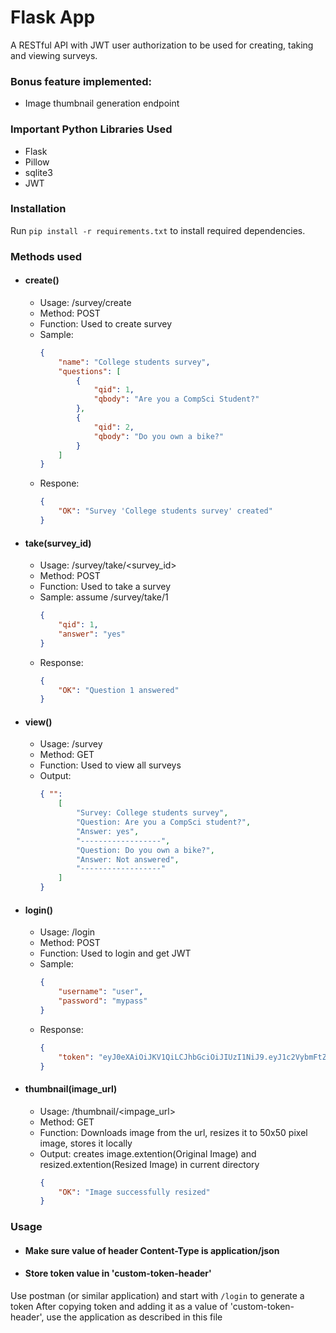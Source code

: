 # Flask App

A RESTful API with JWT user authorization to be used for creating, taking and viewing surveys.

### Bonus feature implemented:
  - Image thumbnail generation endpoint

### Important Python Libraries Used

- Flask
- Pillow
- sqlite3
- JWT

### Installation
 Run ```pip install -r requirements.txt``` to install required dependencies.

### Methods used
- #### create()
    - Usage: /survey/create
    - Method: POST
    - Function: Used to create survey
    - Sample:
        ```json
        {
            "name": "College students survey",
            "questions": [
                {
                    "qid": 1,
                    "qbody": "Are you a CompSci Student?"
                },
                {
                    "qid": 2,
                    "qbody": "Do you own a bike?"
                }
            ]
        }
        ```
    - Respone: 
        ```json
        {
            "OK": "Survey 'College students survey' created"
        }
        ```
- #### take(survey_id)
    - Usage: /survey/take/<survey_id>
    - Method: POST
    - Function: Used to take a survey
    - Sample: assume /survey/take/1
        ```json
        {
            "qid": 1,
            "answer": "yes"
        }
        ```
    - Response:
        ```json
        {
            "OK": "Question 1 answered"
        }
        ```
- #### view()
    - Usage: /survey
    - Method: GET
    - Function: Used to view all surveys
    - Output: 
        ```json
        { "":
            [
                "Survey: College students survey",
                "Question: Are you a CompSci student?",
                "Answer: yes",
                "------------------",
                "Question: Do you own a bike?",
                "Answer: Not answered",
                "------------------"
            ]
        }
        ```
- #### login()
    - Usage: /login
    - Method: POST
    - Function: Used to login and get JWT
    - Sample:
        ```json
        {
            "username": "user",
            "password": "mypass"
        }
        ```
    - Response:
        ```json
        {
            "token": "eyJ0eXAiOiJKV1QiLCJhbGciOiJIUzI1NiJ9.eyJ1c2VybmFtZSI6InVzZXIiLCJwYXNzd29yZCI6Im15cGFzcyJ9.Tal2QcuQ_OST1KbZA12W6oyBs3ojksGiUozU-u0gxrs"
        }
        ```
- #### thumbnail(image_url)
    - Usage: /thumbnail/<impage_url>
    - Method: GET
    - Function: Downloads image from the url, resizes it to 50x50 pixel image, stores it locally
    - Output: creates image.extention(Original Image) and resized.extention(Resized Image) in current directory 
        ```json
        {
            "OK": "Image successfully resized"
        }
        ```
### Usage
- #### Make sure value of header Content-Type is application/json
- #### Store token value in 'custom-token-header'
Use postman (or similar application) and start with ```/login``` to generate a token
After copying token and adding it as a value of 'custom-token-header', use the application as described in this file